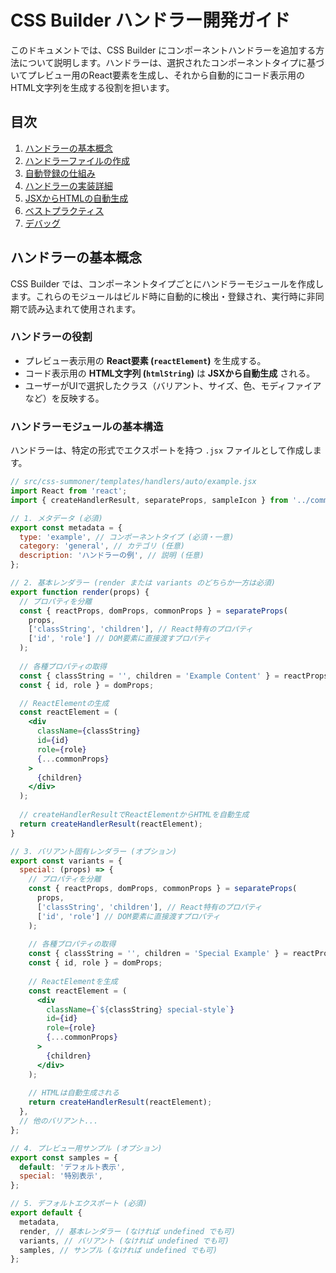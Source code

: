 # CSS Builder ハンドラー開発ガイド 

このドキュメントでは、CSS Builder にコンポーネントハンドラーを追加する方法について説明します。ハンドラーは、選択されたコンポーネントタイプに基づいてプレビュー用のReact要素を生成し、それから自動的にコード表示用のHTML文字列を生成する役割を担います。

## 目次

1.  [ハンドラーの基本概念](#ハンドラーの基本概念)
2.  [ハンドラーファイルの作成](#ハンドラーファイルの作成)
3.  [自動登録の仕組み](#自動登録の仕組み)
4.  [ハンドラーの実装詳細](#ハンドラーの実装詳細)
5.  [JSXからHTMLの自動生成](#jsxからhtmlの自動生成)
6.  [ベストプラクティス](#ベストプラクティス)
7.  [デバッグ](#デバッグ)

## ハンドラーの基本概念

CSS Builder  では、コンポーネントタイプごとにハンドラーモジュールを作成します。これらのモジュールはビルド時に自動的に検出・登録され、実行時に非同期で読み込まれて使用されます。

### ハンドラーの役割

-   プレビュー表示用の **React要素 (`reactElement`)** を生成する。
-   コード表示用の **HTML文字列 (`htmlString`)** は **JSXから自動生成** される。
-   ユーザーがUIで選択したクラス（バリアント、サイズ、色、モディファイアなど）を反映する。

### ハンドラーモジュールの基本構造

ハンドラーは、特定の形式でエクスポートを持つ `.jsx` ファイルとして作成します。

```jsx
// src/css-summoner/templates/handlers/auto/example.jsx
import React from 'react';
import { createHandlerResult, separateProps, sampleIcon } from '../common'; // 共通ユーティリティ

// 1. メタデータ (必須)
export const metadata = {
  type: 'example', // コンポーネントタイプ (必須・一意)
  category: 'general', // カテゴリ (任意)
  description: 'ハンドラーの例', // 説明 (任意)
};

// 2. 基本レンダラー (render または variants のどちらか一方は必須)
export function render(props) {
  // プロパティを分離
  const { reactProps, domProps, commonProps } = separateProps(
    props,
    ['classString', 'children'], // React特有のプロパティ
    ['id', 'role'] // DOM要素に直接渡すプロパティ
  );
  
  // 各種プロパティの取得
  const { classString = '', children = 'Example Content' } = reactProps;
  const { id, role } = domProps;

  // ReactElementの生成
  const reactElement = (
    <div 
      className={classString}
      id={id}
      role={role}
      {...commonProps}
    >
      {children}
    </div>
  );
  
  // createHandlerResultでReactElementからHTMLを自動生成
  return createHandlerResult(reactElement);
}

// 3. バリアント固有レンダラー (オプション)
export const variants = {
  special: (props) => {
    // プロパティを分離
    const { reactProps, domProps, commonProps } = separateProps(
      props,
      ['classString', 'children'], // React特有のプロパティ
      ['id', 'role'] // DOM要素に直接渡すプロパティ
    );
    
    // 各種プロパティの取得
    const { classString = '', children = 'Special Example' } = reactProps;
    const { id, role } = domProps;
    
    // ReactElementを生成
    const reactElement = (
      <div 
        className={`${classString} special-style`}
        id={id}
        role={role}
        {...commonProps}
      >
        {children}
      </div>
    );
    
    // HTMLは自動生成される
    return createHandlerResult(reactElement);
  },
  // 他のバリアント...
};

// 4. プレビュー用サンプル (オプション)
export const samples = {
  default: 'デフォルト表示',
  special: '特別表示',
};

// 5. デフォルトエクスポート (必須)
export default {
  metadata,
  render, // 基本レンダラー (なければ undefined でも可)
  variants, // バリアント (なければ undefined でも可)
  samples, // サンプル (なければ undefined でも可)
};